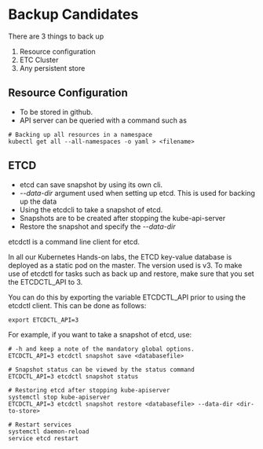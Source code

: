 # Backup Candidates

There are 3 things to back up

1. Resource configuration 
2. ETC Cluster
3. Any persistent store

## Resource Configuration

* To be stored in github.
* API server can be queried with a command such as 

```
# Backing up all resources in a namespace
kubectl get all --all-namespaces -o yaml > <filename>
```

## ETCD

* etcd can save snapshot by using its own cli.
* *--data-dir* argument used when setting up etcd. This is used for backing up the data
* Using the etcdcli to take a snapshot of etcd.
* Snapshots are to be created after stopping the kube-api-server
* Restore the snapshot and specify the *--data-dir*

etcdctl is a command line client for etcd.

In all our Kubernetes Hands-on labs, the ETCD key-value database is deployed as a static pod on the master. The version used is v3. To make use of etcdctl for tasks such as back up and restore, make sure that you set the ETCDCTL_API to 3.

You can do this by exporting the variable ETCDCTL_API prior to using the etcdctl client. This can be done as follows:

```
export ETCDCTL_API=3
```

For example, if you want to take a snapshot of etcd, use:

```shell
# -h and keep a note of the mandatory global options.
ETCDCTL_API=3 etcdctl snapshot save <databasefile>

# Snapshot status can be viewed by the status command
ETCDCTL_API=3 etcdctl snapshot status

# Restoring etcd after stopping kube-apiserver
systemctl stop kube-apiserver
ETCDCTL_API=3 etcdctl snapshot restore <databasefile> --data-dir <dir-to-store>

# Restart services
systemctl daemon-reload
service etcd restart
```
